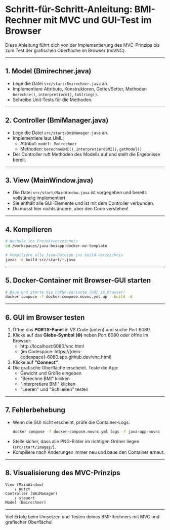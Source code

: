 # Schritt-für-Schritt-Anleitung: BMI-Rechner mit MVC und GUI-Test im Browser

Diese Anleitung führt dich von der Implementierung des MVC-Prinzips bis zum Test der grafischen Oberfläche im Browser (noVNC).

---

## 1. Model (Bmirechner.java)
- Lege die Datei `src/start/Bmirechner.java` an.
- Implementiere Attribute, Konstruktoren, Getter/Setter, Methoden `berechne()`, `interpretiere()`, `toString()`.
- Schreibe Unit-Tests für die Methoden.

---

## 2. Controller (BmiManager.java)
- Lege die Datei `src/start/BmiManager.java` an.
- Implementiere laut UML:
  - Attribut: `model: Bmirechner`
  - Methoden: `berechneBMI()`, `interpretiereBMI()`, `getModel()`
- Der Controller ruft Methoden des Modells auf und stellt die Ergebnisse bereit.

---

## 3. View (MainWindow.java)
- Die Datei `src/start/MainWindow.java` ist vorgegeben und bereits vollständig implementiert.
- Sie enthält alle GUI-Elemente und ist mit dem Controller verbunden.
- Du musst hier nichts ändern, aber den Code verstehen!

---

## 4. Kompilieren

```bash
# Wechsle ins Projektverzeichnis
cd /workspaces/java-bmiapp-docker-mv-template

# Kompiliere alle Java-Dateien ins build-Verzeichnis
javac -d build src/start/*.java
```

---

## 5. Docker-Container mit Browser-GUI starten

```bash
# Baue und starte die noVNC-Variante (GUI im Browser)
docker compose -f docker-compose.novnc.yml up --build -d
```

---

## 6. GUI im Browser testen

1. Öffne das **PORTS-Panel** in VS Code (unten) und suche Port 6080.
2. Klicke auf das **Globe-Symbol (🌐)** neben Port 6080 oder öffne im Browser:
   - http://localhost:6080/vnc.html
   - (im Codespace: https://[dein-codespace]-6080.app.github.dev/vnc.html)
3. Klicke auf **"Connect"**.
4. Die grafische Oberfläche erscheint. Teste die App:
   - Gewicht und Größe eingeben
   - "Berechne BMI" klicken
   - "Interpretiere BMI" klicken
   - "Leeren" und "Schließen" testen

---

## 7. Fehlerbehebung
- Wenn die GUI nicht erscheint, prüfe die Container-Logs:
  ```bash
  docker compose -f docker-compose.novnc.yml logs -f java-app-novnc
  ```
- Stelle sicher, dass alle PNG-Bilder im richtigen Ordner liegen (`src/start/images/`).
- Kompiliere nach Änderungen immer neu und baue den Container erneut.

---

## 8. Visualisierung des MVC-Prinzips

```
View (MainWindow)
    ↓ nutzt
Controller (BmiManager)
    ↓ steuert
Model (Bmirechner)
```

---

Viel Erfolg beim Umsetzen und Testen deines BMI-Rechners mit MVC und grafischer Oberfläche!